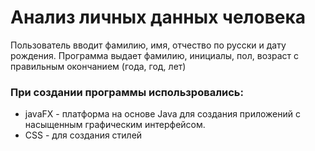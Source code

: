 # Анализ личных данных человека

Пользователь вводит фамилию, имя, отчество по русски и дату рождения.
Программа выдает фамилию, инициалы, пол, возраст с правильным окончанием (года, год, лет)

### При создании программы использровались:
- javaFX - платформа на основе Java для создания приложений с насыщенным графическим интерфейсом.
- CSS - для создания стилей

